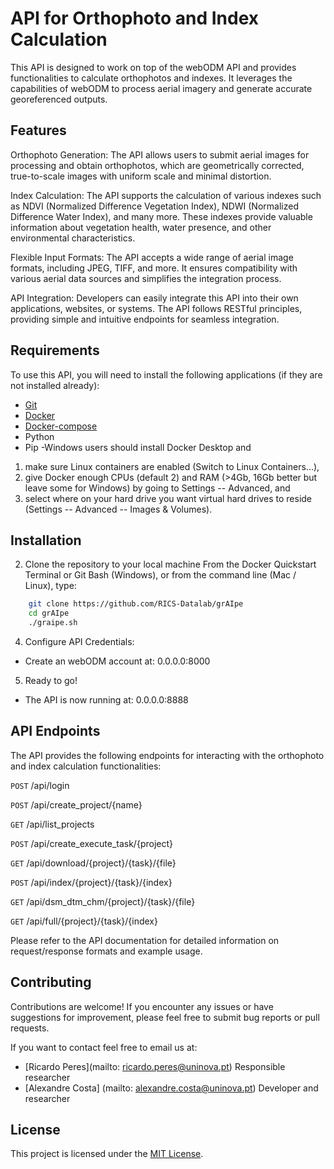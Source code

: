 # API for Orthophoto and Index Calculation

This API is designed to work on top of the webODM API and provides functionalities to calculate orthophotos and indexes. It leverages the capabilities of webODM to process aerial imagery and generate accurate georeferenced outputs.

## Features

Orthophoto Generation: The API allows users to submit aerial images for processing and obtain orthophotos, which are geometrically corrected, true-to-scale images with uniform scale and minimal distortion.

Index Calculation: The API supports the calculation of various indexes such as NDVI (Normalized Difference Vegetation Index), NDWI (Normalized Difference Water Index), and many more. These indexes provide valuable information about vegetation health, water presence, and other environmental characteristics.

Flexible Input Formats: The API accepts a wide range of aerial image formats, including JPEG, TIFF, and more. It ensures compatibility with various aerial data sources and simplifies the integration process.

API Integration: Developers can easily integrate this API into their own applications, websites, or systems. The API follows RESTful principles, providing simple and intuitive endpoints for seamless integration.

## Requirements

To use this API, you will need to install the following applications (if they are not installed already):

  - [Git](https://git-scm.com/downloads)
  - [Docker](https://www.docker.com/)
  - [Docker-compose](https://docs.docker.com/compose/install/)
  - Python
  - Pip
-Windows users should install Docker Desktop and 
  1) make sure Linux containers are enabled (Switch to Linux Containers...), 
  2) give Docker enough CPUs (default 2) and RAM (>4Gb, 16Gb better but leave some for Windows) by going to Settings -- Advanced, and 
  3) select where on your hard drive you want virtual hard drives to reside (Settings -- Advanced -- Images & Volumes).

## Installation

2.  Clone the repository to your local machine
From the Docker Quickstart Terminal or Git Bash (Windows), or from the command line (Mac / Linux), type:
```bash
    git clone https://github.com/RICS-Datalab/grAIpe
    cd grAIpe
    ./graipe.sh
``` 

4. Configure API Credentials:
  - Create an webODM account at: 0.0.0.0:8000

5. Ready to go!
  - The API is now running at: 0.0.0.0:8888


## API Endpoints

The API provides the following endpoints for interacting with the orthophoto and index calculation functionalities:

`POST` /api/login

`POST` /api/create_project/{name}

`GET` /api/list_projects

`POST` /api/create_execute_task/{project}

`GET` /api/download/{project}/{task}/{file}

`POST` /api/index/{project}/{task}/{index}

`GET` /api/dsm_dtm_chm/{project}/{task}/{file}

`GET` /api/full/{project}/{task}/{index}

Please refer to the API documentation for detailed information on request/response formats and example usage.

## Contributing

Contributions are welcome! If you encounter any issues or have suggestions for improvement, please feel free to submit bug reports or pull requests.

If you want to contact feel free to email us at:

- [Ricardo Peres](mailto: ricardo.peres@uninova.pt) Responsible researcher
- [Alexandre Costa] (mailto: alexandre.costa@uninova.pt) Developer and researcher 
 

## License

This project is licensed under the [MIT License]().
